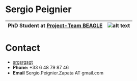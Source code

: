 # Sergio Peignier


PhD Student at [Project-Team BEAGLE](https://team.inria.fr/beagle)      |       ![alt text](../home/sergiopeignier.png "foto")
------   |   ------
## 
# Contact

+ [srgsrgsgt](http://www.pythonforbeginners.com)
+ **Phone:** +33 6 48 79 87 46
+ **Email** Sergio.Peignier.Zapata AT gmail.com
